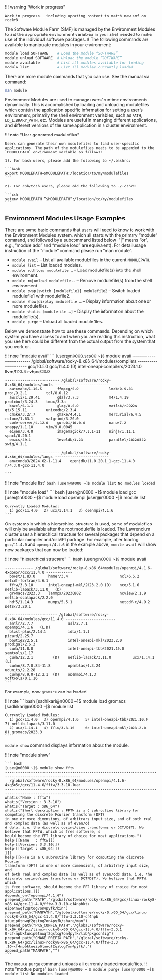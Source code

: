 !!! warning "Work in progress"

    Work in progress...including updating content to match new smf on rocky8

The Software Module Farm (SMF) is managed by the Environment Modules to set the appropriate environment variables in your shell needed to make use of the individual software packages. 
ß
The following commands are available to manipulate modules in your environment:

```bash
module load SOFTWARE    # Load the module “SOFTWARE”
module unload SOFTWARE  # Unload the module “SOFTWARE”
module available        # List all modules available for loading
module list             # List all modules currently loaded
```
There are more module commands that you can use. See the manual via command:

```bash
man module
```

Environment Modules are used to manage users’ runtime environments dynamically. This is accomplished by loading and unloading modulefiles which contain the application specific information for setting a user’s environment, primarily the shell environment variables, such as `PATH`, `LD_LIBRARY_PATH`, etc. Modules are useful in managing different applications, and different versions of the same application in a cluster environment.

<!--
Environment Modules allow a user to integrate the user’s own application environment with the system provided application environment together, hence allow a common interface for simplicity, while still maintain the diversity and flexibility. This is accomplished by allowing different categories of modulefiles to be chained together. The first category of the modulefiles are provided and maintained by the HPCS group, which include the commonly used applications and libraries, such as compilers, math libraries, I/O libraries, data processing and visualization tools, etc. We use a hierarchical structure to maintain the cleanness without losing the flexibility of it. The second category of the modulefiles are automatically chained for the group of users who belong to the same group on the cluster, if the modulefiles exist in the designated directory. This allows the same group of users to share some of the common applications that they use for collaboration and saves spaces. Normally the user group maintains these modulefiles. But HPCS can also provide assistance under support agreement and per request basis. The third category of the modulefiles can also be chained on demand by a user if the user chooses to use Environment Modules to manage user specific applications as well. To do that, user needs to append the location of the modulefiles to the environment variable `MODULEPATH`. This can be done in one of the following ways:
-->

!!! note "User generated modulefiles"

    Users can generate their own modulefiles to load user-specific applications. The path of the modulefiles needs to be appended to the `MODULEPATH` environment variable as follows:

    1). For bash users, please add the following to ~/.bashrc:

    ```bash
    export MODULEPATH=$MODULEPATH:/location/to/my/modulefiles
    ```

    2). For csh/tcsh users, please add the following to ~/.cshrc:

    ```csh
    setenv MODULEPATH ”$MODULEPATH”:/location/to/my/modulefiles
    ```

## Environment Modules Usage Examples
There are some basic commands that users will need to know to work with the Environment Modules system, which all starts with the primary “module” command, and followed by a subcommand listed below (“|” means “or”, e.g., “module add” and “module load” are equivalent). For detail usage instruction of the “module” command please run “man module”.

* `module avail` – List all available modulefiles in the current `MODULEPATH`.
* `module list` – List loaded modules.
* `module add|load modulefile …` – Load modulefile(s) into the shell environment.
* `module rm|unload modulefile` … – Remove modulefile(s) from the shell environment.
* `module swap|switch [modulefile1] modulefile2` – Switch loaded modulefile1 with modulefile2.
* `module show|display modulefile …` – Display information about one or more modulefiles.
* `module whatis [modulefile …]` – Display the information about the modulefile(s).
* `module purge` – Unload all loaded modulefiles.

Below we demonstrate how to use these commands. Depending on which system you have access to and when you are reading this instruction, what you see here could be different from the actual output from the system that you work on. 

!!! note "module avail"
    ```
    [user@n0000.scs00 ~]$ module avail
    ------------------------- /global/software/rocky-8.x86_64/modules/compilers ---------------------
      gcc/10.5.0    gcc/11.4.0 (D)    intel-oneapi-compilers/2023.1.0    llvm/17.0.4    nvhpc/23.9

    ------------------------- /global/software/rocky-8.x86_64/modules/tools -------------------------
      automake/1.16.5       ffmpeg/6.0              lmdb/0.9.31          proj/9.2.1         tcl/8.6.12
      awscli/1.29.41        gdal/3.7.3              m4/1.4.19            protobuf/3.24.3    tmux/3.3a
      bazel/6.1.1           glog/0.6.0              matlab/r2022a        qt/5.15.11         unixodbc/2.3.4
      cmake/3.27.7          gmake/4.4.1             mercurial/6.4.5      rclone/1.63.1      valgrind/3.20.0
      code-server/4.12.0    gurobi/10.0.0           nano/7.2             snappy/1.1.10      vim/9.0.0045
      eigen/3.4.0           imagemagick/7.1.1-11    ninja/1.11.1         spack/0.20.1
      emacs/29.1            leveldb/1.23            parallel/20220522    swig/4.1.1

    ------------------------- /global/software/rocky-8.x86_64/modules/langs -------------------------
      anaconda3/2024.02-1-11.4    openjdk/11.0.20.1_1-gcc-11.4.0        r/4.3.0-gcc-11.4.0

    ```

!!! note "module list"
    ``` bash
    [user@n0000 ~]$ module list
    No modules loaded
    ```

!!! note "module load"
    ``` bash
    [user@n0000 ~]$ module load gcc
    [user@n0000 ~]$ module load openmpi
    [user@n0000 ~]$ module list

    Currently Loaded Modules:
      1) gcc/11.4.0   2) ucx/1.14.1   3) openmpi/4.1.6
    ```

On systems in which a hierarchical structure is used, some of modulefiles will only be available after the root modulefile is loaded. The Lawrencium cluster uses a hierarchical structure for several packages that depend on a particular compiler and/or MPI package. For example, after loading `gcc/11.4.0` and `openmpi/4.1.6` in the example above, `module avail` will show new packages that can now be loaded:

!!! note "hierarchical structure"
    ``` bash
    [user@n0000 ~]$ module avail

    ------------- /global/software/rocky-8.x86_64/modules/openmpi/4.1.6-4xq5u5r/gcc/11.4.0 ------------
      boost/1.83.0      hmmer/3.4                        ncl/6.6.2         netcdf-fortran/4.6.1
      fftw/3.3.10       intel-oneapi-mkl/2023.2.0 (D)    nco/5.1.6         netlib-lapack/3.11.0   (D)
      gromacs/2023.3    lammps/20230802                  ncview/2.1.9      netlib-scalapack/2.2.0
      hdf5/1.14.3       mumps/5.5.1                      netcdf-c/4.9.2    petsc/3.20.1

    ------------------------ /global/software/rocky-8.x86_64/modules/gcc/11.4.0 -----------------------
      antlr/2.7.7                gsl/2.7.1                     openmpi/4.1.6   (L,D)
      blast-plus/2.14.1          idba/1.1.3                    picard/2.25.7
      bowtie2/2.5.1              intel-oneapi-mkl/2023.2.0     prodigal/2.6.3
      cuda/11.8.0                intel-oneapi-tbb/2021.10.0    samtools/1.17
      cuda/12.2.1         (D)    netlib-lapack/3.11.0          ucx/1.14.1      (L)
      cudnn/8.7.0.84-11.8        openblas/0.3.24               udunits/2.2.28
      cudnn/8.9.0-12.2.1  (D)    openmpi/4.1.3                 vcftools/0.1.16
    ```

For example, now `gromacs` can be loaded.

!!! note 
    ``` bash
    [sadhikari@n0000 ~]$ module load gromacs
    [sadhikari@n0000 ~]$ module list

    Currently Loaded Modules:
      1) gcc/11.4.0   3) openmpi/4.1.6   5) intel-oneapi-tbb/2021.10.0   7) netlib-lapack/3.11.0
      2) ucx/1.14.1   4) fftw/3.3.10     6) intel-oneapi-mkl/2023.2.0    8) gromacs/2023.3
    ```

`module show` command displays information about the module.

!!! note "module show"

    ``` bash
    [user@n0000 ~]$ module show fftw
    ---------------------------------------------------------------------------------------------------------
      /global/software/rocky-8.x86_64/modules/openmpi/4.1.6-4xq5u5r/gcc/11.4.0/fftw/3.3.10.lua:
    ---------------------------------------------------------------------------------------------------------
    whatis("Name : fftw")
    whatis("Version : 3.3.10")
    whatis("Target : x86_64")
    whatis("Short description : FFTW is a C subroutine library for computing the discrete Fourier transform (DFT)
    in one or more dimensions, of arbitrary input size, and of both real and complex data (as well as of even/od
    d data, i.e. the discrete cosine/sine transforms or DCT/DST). We believe that FFTW, which is free software, s
    hould become the FFT library of choice for most applications.")
    help([[Name   : fftw]])
    help([[Version: 3.3.10]])
    help([[Target : x86_64]])
    ]])
    help([[FFTW is a C subroutine library for computing the discrete Fourier
    transform (DFT) in one or more dimensions, of arbitrary input size, and
    of both real and complex data (as well as of even/odd data, i.e. the
    discrete cosine/sine transforms or DCT/DST). We believe that FFTW, which
    is free software, should become the FFT library of choice for most
    applications.]])
    depends_on("openmpi/4.1.6")
    prepend_path("PATH","/global/software/rocky-8.x86_64/gcc/linux-rocky8-x86_64/gcc-11.4.0/fftw-3.3.10-cf4npbktu
    eip6tnwqf2qstog7on4pyfk/bin")
    prepend_path("MANPATH","/global/software/rocky-8.x86_64/gcc/linux-rocky8-x86_64/gcc-11.4.0/fftw-3.3.10-cf4npb
    ktueip6tnwqf2qstog7on4pyfk/share/man")
    prepend_path("PKG_CONFIG_PATH","/global/software/rocky-8.x86_64/gcc/linux-rocky8-x86_64/gcc-11.4.0/fftw-3.3.1
    0-cf4npbktueip6tnwqf2qstog7on4pyfk/lib/pkgconfig")
    prepend_path("CMAKE_PREFIX_PATH","/global/software/rocky-8.x86_64/gcc/linux-rocky8-x86_64/gcc-11.4.0/fftw-3.3
    .10-cf4npbktueip6tnwqf2qstog7on4pyfk/.")
    append_path("MANPATH","")
    ```

The `module purge` command unloads all currently loaded modulefiles.
!!! note "module purge" 
    ``` bash
    [user@n0000 ~]$ module purge
    [user@n0000 ~]$ module list
    No modules loaded
    ```

